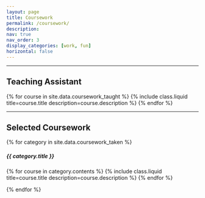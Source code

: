 ```yaml
---
layout: page
title: Coursework
permalink: /coursework/
description:
nav: true
nav_order: 3
display_categories: [work, fun]
horizontal: false
---
```


<article>

  <hr>
  <h2>Teaching Assistant</h2>
  {% for course in site.data.coursework_taught %}
    {% include class.liquid title=course.title description=course.description %}
  {% endfor %}

  <hr>
  <h2>Selected Coursework</h2>
  {% for category in site.data.coursework_taken %}
    <p>
    <h5 class="font-weight-bold"> {{ category.title }} </h5>
    {% for course in category.contents %}
      {% include class.liquid title=course.title description=course.description %}
    {% endfor %}
    </p>
  {% endfor %}

</article>

